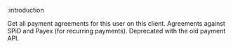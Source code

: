 :introduction

Get all payment agreements for this user on this client. Agreements against SPiD
and Payex (for recurring payments). Deprecated with the old payment API.

